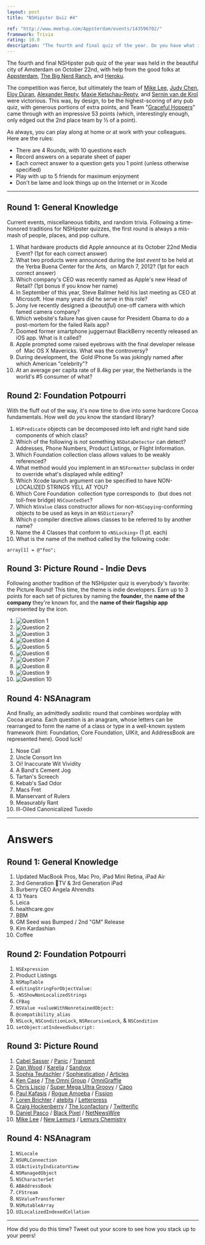 ```yaml
---
layout: post
title: "NSHipster Quiz #4"

ref: "http://www.meetup.com/Appsterdam/events/143596702/"
framework: Trivia
rating: 10.0
description: "The fourth and final quiz of the year. Do you have what it takes to be the `NSArray -firstObject` among your peers?"
---
```


The fourth and final NSHipster pub quiz of the year was held in the beautiful city of Amsterdam on October 22nd, with help from the good folks at [Appsterdam](http://appsterdam.rs), [The Big Nerd Ranch](http://www.bignerdranch.com/), and [Heroku](http://www.heroku.com).

The competition was fierce, but ultimately the team of [Mike Lee](https://twitter.com/bmf), [Judy Chen](https://twitter.com/judykitteh), [Eloy Dúran](https://twitter.com/alloy), [Alexander Repty](https://twitter.com/arepty), [Maxie Ketschau-Repty](https://twitter.com/Yumyoko), and [Sernin van de Krol](https://twitter.com/paneidos) were victorious. This was, by design, to be the highest-scoring of any pub quiz, with generous portions of extra points, and Team "[Graceful Hoppers](http://en.wikipedia.org/wiki/Grace_Hopper)" came through with an impressive 53 points (which, interestingly enough, only edged out the 2nd place team by ½ of a point).

As always, you can play along at home or at work with your colleagues. Here are the rules:

- There are 4 Rounds, with 10 questions each
- Record answers on a separate sheet of paper
- Each correct answer to a question gets you 1 point (unless otherwise specified)
- Play with up to 5 friends for maximum enjoyment
- Don't be lame and look things up on the Internet or in Xcode

* * *

Round 1: General Knowledge
--------------------------

Current events, miscellaneous tidbits, and random trivia. Following a time-honored traditions for NSHipster quizzes, the first round is always a mis-mash of people, places, and pop culture.

1. What hardware products did Apple announce at its October 22nd Media Event? (1pt for each correct answer)
2. What two products were announced during the _last event_ to be held at the Yerba Buena Center for the Arts,  on March 7, 2012? (1pt for each correct answer)
3. Which company's CEO was recently named as Apple's new Head of Retail? (1pt bonus if you know her name)
4. In September of this year, Steve Ballmer held his last meeting as CEO at Microsoft. How many years did he serve in this role?
5. Jony Ive recently designed a (_beautiful_) one-off camera with which famed camera company?
6. Which website's failure has given cause for President Obama to do a post-mortem for the failed Rails app?
7. Doomed former smartphone juggernaut BlackBerry recently released an iOS app. What is it called?
8. Apple prompted some raised eyebrows with the final developer release of  Mac OS X Mavericks. What was the controversy?
9. During development, the  Gold iPhone 5s was jokingly named after which American "celebrity"?
10. At an average per capita rate of 8.4kg per year, the Netherlands is the world's #5 consumer of what?

Round 2: Foundation Potpourri
-----------------------------

With the fluff out of the way, it's now time to dive into some hardcore Cocoa fundamentals. How well do _you_ know the standard library?

1. `NSPredicate` objects can be decomposed into left and right hand side components of which class?
2. Which of the following is _not_ something `NSDataDetector` can detect? Addresses, Phone Numbers, Product Listings, or Flight Information.
3. Which Foundation collection class allows values to be weakly referenced?
4. What method would you implement in an `NSFormatter` subclass in order to override what's displayed while editing?
5. Which Xcode launch argument can be specified to have NON-LOCALIZED STRINGS YELL AT YOU?
6. Which Core Foundation  collection type corresponds to  (but does not toll-free bridge) `NSCountedSet`?
7. Which `NSValue` class constructor allows for non-`NSCopying`-conforming objects to be used as keys in an `NSDictionary`?
8. Which `@` compiler directive allows classes to be referred to by another name?
9. Name the 4 Classes that conform to `<NSLocking>` (1 pt. each)
10. What is the name of the method called by the following code:

~~~{objective-c}
array[1] = @"foo";
~~~

Round 3: Picture Round - Indie Devs
-----------------------------------

Following another tradition of the NSHipster quiz is everybody's favorite: the Picture Round! This time, the theme is indie developers. Earn up to 3 points for each set of pictures by naming the **founder**, the **name of the company** they're known for, and the **name of their flagship app** represented by the icon.

1. ![Question 1](http://nshipster-quiz-4.s3.amazonaws.com/nshipster-quiz-4-question-1.png)
2. ![Question 2](http://nshipster-quiz-4.s3.amazonaws.com/nshipster-quiz-4-question-2.png)
3. ![Question 3](http://nshipster-quiz-4.s3.amazonaws.com/nshipster-quiz-4-question-3.png)
4. ![Question 4](http://nshipster-quiz-4.s3.amazonaws.com/nshipster-quiz-4-question-4.png)
5. ![Question 5](http://nshipster-quiz-4.s3.amazonaws.com/nshipster-quiz-4-question-5.png)
6. ![Question 6](http://nshipster-quiz-4.s3.amazonaws.com/nshipster-quiz-4-question-6.png)
7. ![Question 7](http://nshipster-quiz-4.s3.amazonaws.com/nshipster-quiz-4-question-7.png)
8. ![Question 8](http://nshipster-quiz-4.s3.amazonaws.com/nshipster-quiz-4-question-8.png)
9. ![Question 9](http://nshipster-quiz-4.s3.amazonaws.com/nshipster-quiz-4-question-9.png)
10. ![Question 10](http://nshipster-quiz-4.s3.amazonaws.com/nshipster-quiz-4-question-10.png)

Round 4: NSAnagram
------------------

And finally, an admittedly _sadistic_ round that combines wordplay with Cocoa arcana. Each question is an anagram, whose letters can be rearranged to form the name of a class or type in a well-known system framework (hint: Foundation, Core Foundation, UIKit, and AddressBook are represented here). Good luck!

1. Nose Call
2. Uncle Consort Inn
3. Oi! Inaccurate Wit Vividity
4. A Band's Cement Jog
5. Tartan's Screech
6. Kebab's Sad Odor
7. Macs Fret
8. Manservant of Rulers
9. Measurably Rant
10. Ill-Oiled Canonicalized Tuxedo

* * *

# Answers

Round 1: General Knowledge
--------------------------

1. Updated MacBook Pros, Mac Pro, iPad Mini Retina, iPad Air
2. 3rd Generation TV & 3rd Generation iPad
3. Burberry CEO Angela Ahrendts
4. 13 Years
5. Leica
6. healthcare.gov
7. BBM
8. GM Seed was Bumped / 2nd "GM" Release
9. Kim Kardashian
10. Coffee

Round 2: Foundation Potpourri
-----------------------------

1. `NSExpression`
2. Product Listings
3. `NSMapTable`
4. `editingStringForObjectValue:`
5. `-NSShowNonLocalizedStrings`
6. `CFBag`
7. `NSValue +valueWithNonretainedObject:`
8. `@compatibility_alias`
9. `NSLock`, `NSConditionLock`, `NSRecursiveLock`, & `NSCondition`
10. `setObject:atIndexedSubscript:`

Round 3: Picture Round
----------------------

1. [Cabel Sasser](https://twitter.com/cabel) / [Panic](http://panic.com/) / [Transmit](http://panic.com/transmit/)
2. [Dan Wood](https://twitter.com/danwood) / [Karelia](http://www.karelia.com/) / [Sandvox](http://www.karelia.com/products/sandvox/)
3. [Sophia Teutschler](https://twitter.com/_soaps) / [Sophiestication](http://sophiestication.com/) / [Articles](http://sophiestication.com/articles/)
4. [Ken Case](https://twitter.com/kcase) / [The Omni Group](http://www.omnigroup.com/) / [OmniGraffle](http://www.omnigroup.com/omnigraffle/)
5. [Chris Liscio](https://twitter.com/liscio) / [Super Mega Ultra Groovy](http://supermegaultragroovy.com/) / [Capo](http://supermegaultragroovy.com/products/Capo/)
6. [Paul Kafasis](https://twitter.com/PBones) / [Rogue Amoeba](http://rogueamoeba.com/) / [Fission](http://rogueamoeba.com/fission/)
7. [Loren Brichter](https://twitter.com/lorenb) / [atebits](http://www.atebits.com/) / [Letterpress](http://www.atebits.com/letterpress/)
8. [Craig Hockenberry](https://twitter.com/chockenberry) / [The Iconfactory](http://iconfactory.com/) / [Twitterific](http://twitterrific.com/ios)
9. [Daniel Pasco](https://twitter.com/dlpasco) / [Black Pixel](http://blackpixel.com/) / [NetNewsWire](http://netnewswireapp.com/)
10. [Mike Lee](https://twitter.com/bmf) / [New Lemurs](http://newlemurs.com/) / [Lemurs Chemistry](http://newlemurs.com/)

Round 4: NSAnagram
------------------

1. `NSLocale`
2. `NSURLConnection`
3. `UIActivityIndicatorView`
4. `NSManagedObject`
5. `NSCharacterSet`
6. `ABAddressBook`
7. `CFStream`
8. `NSValueTransformer`
9. `NSMutableArray`
10. `UILocalizedIndexedCollation`

* * *

How did you do this time? Tweet out your score to see how you stack up to your peers!
